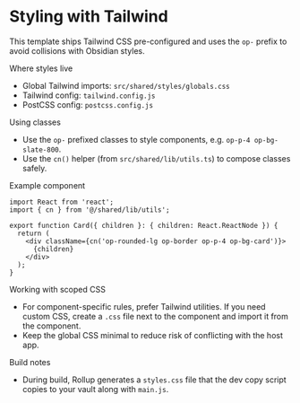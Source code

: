 # Styling with Tailwind

This template ships Tailwind CSS pre-configured and uses the `op-` prefix to avoid collisions with Obsidian styles.

Where styles live

- Global Tailwind imports: `src/shared/styles/globals.css`
- Tailwind config: `tailwind.config.js`
- PostCSS config: `postcss.config.js`

Using classes

- Use the `op-` prefixed classes to style components, e.g. `op-p-4 op-bg-slate-800`.
- Use the `cn()` helper (from `src/shared/lib/utils.ts`) to compose classes safely.

Example component

```tsx
import React from 'react';
import { cn } from '@/shared/lib/utils';

export function Card({ children }: { children: React.ReactNode }) {
  return (
    <div className={cn('op-rounded-lg op-border op-p-4 op-bg-card')}>
      {children}
    </div>
  );
}
```

Working with scoped CSS

- For component-specific rules, prefer Tailwind utilities. If you need custom CSS, create a `.css` file next to the component and import it from the component.
- Keep the global CSS minimal to reduce risk of conflicting with the host app.

Build notes

- During build, Rollup generates a `styles.css` file that the dev copy script copies to your vault along with `main.js`.
